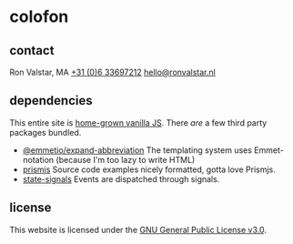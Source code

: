 <!--
  date: 2025-04-29
  modified: 2025-05-16
  slug: colofon
  type: page
-->

# colofon


## contact

Ron Valstar, MA
[+31 (0)6 33697212](tel:+31633697212)
[hello@ronvalstar.nl](mailto:hello@ronvalstar.nl)


## dependencies

This entire site is [home-grown vanilla JS](/refactoring-for-speed). There *are* a few third party packages bundled. 

 - [@emmetio/expand-abbreviation](https://www.npmjs.com/package/@emmetio/expand-abbreviation)
   The templating system uses Emmet-notation (because I'm too lazy to write HTML)
 - [prismjs](https://prismjs.com/)
   Source code examples nicely formatted, gotta love Prismjs.
 - [state-signals](https://sjeiti.github.io/state-signals/)
   Events are dispatched through signals.


## license

This website is licensed under the [GNU General Public License v3.0](LICENSE.txt).

